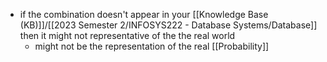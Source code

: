 - if the combination doesn't appear in your [[Knowledge Base (KB)]]/[[2023 Semester 2/INFOSYS222 - Database Systems/Database]] then it might not representative of the the real world
	- might not be the representation of the real [[Probability]]